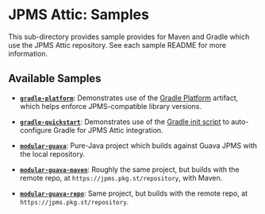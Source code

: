 # JPMS Attic: Samples

This sub-directory provides sample provides for Maven and Gradle which use the JPMS Attic repository. See each sample
README for more information.

## Available Samples

- **[`gradle-platform`](./gradle-platform)**: Demonstrates use of the [Gradle Platform](https://docs.gradle.org/current/userguide/platforms.html) artifact, which helps enforce JPMS-compatible library versions.

- **[`gradle-quickstart`](./gradle-quickstart)**: Demonstrates use of the [Gradle init script](https://docs.gradle.org/current/userguide/init_scripts.html) to auto-configure Gradle for JPMS Attic integration.

- **[`modular-guava`](./modular-guava)**: Pure-Java project which builds against Guava JPMS with the local repository.

- **[`modular-guava-maven`](./modular-guava-maven)**: Roughly the same project, but builds with the remote repo, at
  `https://jpms.pkg.st/repository`, with Maven.

- **[`modular-guava-repo`](./modular-guava-repo)**: Same project, but builds with the remote repo, at
  `https://jpms.pkg.st/repository`.
